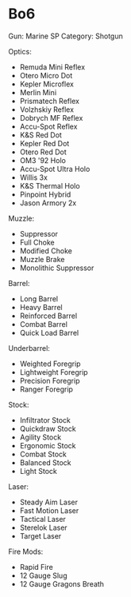 # Bo6

Gun: Marine SP
Category: Shotgun

Optics:

- Remuda Mini Reflex
- Otero Micro Dot
- Kepler Microflex
- Merlin Mini
- Prismatech Reflex
- Volzhskiy Reflex
- Dobrych MF Reflex
- Accu-Spot Reflex
- K&S Red Dot
- Kepler Red Dot
- Otero Red Dot
- OM3 '92 Holo
- Accu-Spot Ultra Holo
- Willis 3x
- K&S Thermal Holo
- Pinpoint Hybrid
- Jason Armory 2x

Muzzle:

- Suppressor
- Full Choke
- Modified Choke
- Muzzle Brake
- Monolithic Suppressor

Barrel:

- Long Barrel
- Heavy Barrel
- Reinforced Barrel
- Combat Barrel
- Quick Load Barrel

Underbarrel:

- Weighted Foregrip
- Lightweight Foregrip
- Precision Foregrip
- Ranger Foregrip

Stock:

- Infiltrator Stock
- Quickdraw Stock
- Agility Stock
- Ergonomic Stock
- Combat Stock
- Balanced Stock
- Light Stock

Laser:

- Steady Aim Laser
- Fast Motion Laser
- Tactical Laser
- Sterelok Laser
- Target Laser

Fire Mods:

- Rapid Fire
- 12 Gauge Slug
- 12 Gauge Gragons Breath
